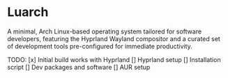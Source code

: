 # Luarch

A minimal, Arch Linux-based operating system tailored for software developers, featuring the Hyprland Wayland compositor and a curated set of development tools pre-configured for immediate productivity.

TODO:
[x] Initial build works with Hyprland
[] Hyprland setup
[] Installation script
[] Dev packages and software
[] AUR setup
